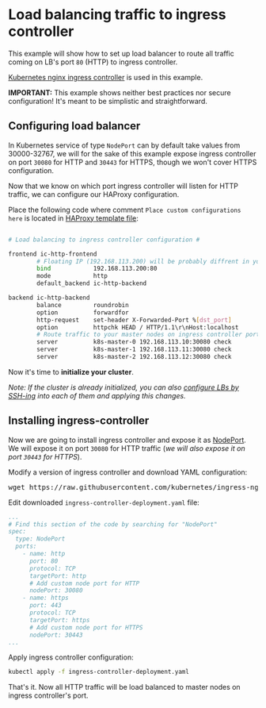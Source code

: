 # Load balancing traffic to ingress controller

This example will show how to set up load balancer to route all traffic coming on LB's port `80` (HTTP) to ingress controller.

[Kubernetes nginx ingress controller](https://github.com/kubernetes/ingress-nginx) is used in this example.

**IMPORTANT:** This example shows neither best practices nor secure configuration! It's meant to be simplistic and straightforward.

## Configuring load balancer

In Kubernetes service of type `NodePort` can by default take values from 30000-32767, 
we will for the sake of this example expose ingress controller on port `30080` for HTTP and `30443` for HTTPS, though we won't cover HTTPS configuration.

Now that we know on which port ingress controller will listen for HTTP traffic, we can configure our HAProxy configuration.

Place the following code where comment `Place custom configurations here` is located in [HAProxy template file](../../templates/haproxy.tpl):
```bash

# Load balancing to ingress controller configuration #

frontend ic-http-frontend
        # Floating IP (192.168.113.200) will be probably diffrent in your configuration. 
        bind            192.168.113.200:80
        mode            http
        default_backend ic-http-backend

backend ic-http-backend           
        balance         roundrobin
        option          forwardfor
        http-request    set-header X-Forwarded-Port %[dst_port]
        option          httpchk HEAD / HTTP/1.1\r\nHost:localhost
        # Route traffic to your master nodes on ingress controller port
        server          k8s-master-0 192.168.113.10:30080 check
        server          k8s-master-1 192.168.113.11:30080 check
        server          k8s-master-2 192.168.113.12:30080 check
```

Now it's time to **initialize your cluster**.

*Note: If the cluster is already initialized, you can also [configure LBs by SSH-ing](https://github.com/MusicDin/terraform-kvm-kubespray/blob/master/docs/load-balancer.md#modifying-load-balancers-configuration-over-ssh) into each of them and applying this changes.*

## Installing ingress-controller

Now we are going to install ingress controller and expose it as [NodePort](https://kubernetes.io/docs/concepts/services-networking/service/#nodeport). 
We will expose it on port `30080` for HTTP traffic (*we will also expose it on port `30443` for HTTPS*). 

Modify a version of ingress controller and download YAML configuration:
<pre>
wget https://raw.githubusercontent.com/kubernetes/ingress-nginx/controller-v<b>0.35.0</b>/deploy/static/provider/baremetal/deploy.yaml -O ingress-controller-deployment.yaml
</pre>

Edit downloaded `ingress-controller-deployment.yaml` file:
```yaml
...
# Find this section of the code by searching for "NodePort"
spec:
  type: NodePort
  ports:
    - name: http
      port: 80
      protocol: TCP
      targetPort: http
      # Add custom node port for HTTP
      nodePort: 30080
    - name: https
      port: 443
      protocol: TCP
      targetPort: https
      # Add custom node port for HTTPS
      nodePort: 30443
...
```

Apply ingress controller configuration:
```bash
kubectl apply -f ingress-controller-deployment.yaml
``` 

That's it. Now all HTTP traffic will be load balanced to master nodes on ingress controller's port. 